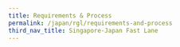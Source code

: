 ```yaml
---
title: Requirements & Process
permalink: /japan/rgl/requirements-and-process
third_nav_title: Singapore-Japan Fast Lane
---
```

